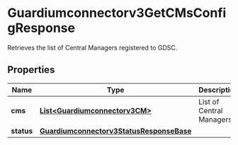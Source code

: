 

# Guardiumconnectorv3GetCMsConfigResponse

Retrieves the list of Central Managers registered to GDSC.

## Properties

| Name | Type | Description | Notes |
|------------ | ------------- | ------------- | -------------|
|**cms** | [**List&lt;Guardiumconnectorv3CM&gt;**](Guardiumconnectorv3CM.md) | List of Central Managers. |  [optional] |
|**status** | [**Guardiumconnectorv3StatusResponseBase**](Guardiumconnectorv3StatusResponseBase.md) |  |  [optional] |



